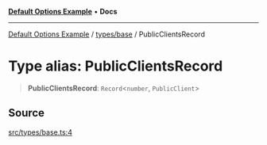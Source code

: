 [**Default Options Example**](../../../README.md) • **Docs**

***

[Default Options Example](../../../modules.md) / [types/base](../README.md) / PublicClientsRecord

# Type alias: PublicClientsRecord

> **PublicClientsRecord**: `Record`\<`number`, `PublicClient`\>

## Source

[src/types/base.ts:4](https://github.com/bgd-labs/fe-shared/blob/022d31eeb7e61eeffe2ddf65992458f822122ffc/src/types/base.ts#L4)
